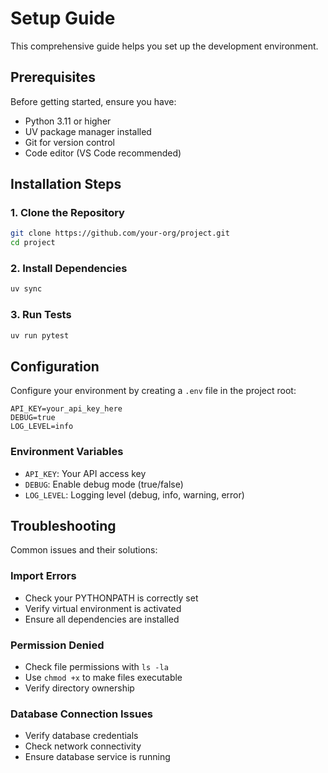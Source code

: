 # Setup Guide

This comprehensive guide helps you set up the development environment.

## Prerequisites

Before getting started, ensure you have:
- Python 3.11 or higher
- UV package manager installed
- Git for version control
- Code editor (VS Code recommended)

## Installation Steps

### 1. Clone the Repository
```bash
git clone https://github.com/your-org/project.git
cd project
```

### 2. Install Dependencies
```bash
uv sync
```

### 3. Run Tests
```bash
uv run pytest
```

## Configuration

Configure your environment by creating a `.env` file in the project root:

```env
API_KEY=your_api_key_here
DEBUG=true
LOG_LEVEL=info
```

### Environment Variables

- `API_KEY`: Your API access key
- `DEBUG`: Enable debug mode (true/false)  
- `LOG_LEVEL`: Logging level (debug, info, warning, error)

## Troubleshooting

Common issues and their solutions:

### Import Errors
- Check your PYTHONPATH is correctly set
- Verify virtual environment is activated
- Ensure all dependencies are installed

### Permission Denied
- Check file permissions with `ls -la`
- Use `chmod +x` to make files executable
- Verify directory ownership

### Database Connection Issues
- Verify database credentials
- Check network connectivity
- Ensure database service is running